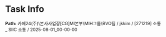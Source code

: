 # Task Info

**Path:** 카페24(주)\본사사업장\[CG]MI본부\MIH그룹\BVO팀 / jkkim / [271219] 소통 _ SIIC 소통 / 2025-08-01_00-00-00


